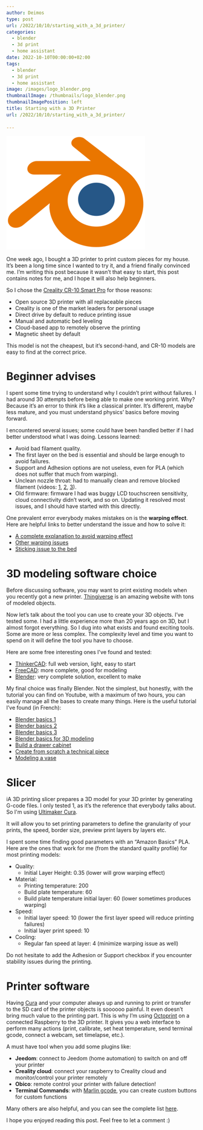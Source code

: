 ```yaml
---
author: Deimos
type: post
url: /2022/10/10/starting_with_a_3d_printer/
categories:
  - blender
  - 3d print
  - home assistant
date: 2022-10-10T00:00:00+02:00
tags:
  - blender
  - 3d print
  - home assistant
image: /images/logo_blender.png
thumbnailImage: /thumbnails/logo_blender.png
thumbnailImagePosition: left
title: Starting with a 3D Printer
url: /2022/10/10/starting_with_a_3d_printer/

---
```


![Name_logo](/images/logo_blender.png)

One week ago, I bought a 3D printer to print custom pieces for my house. It’s been a long time since I wanted to try it, and a friend finally convinced me.
I’m writing this post because it wasn’t that easy to start, this post contains notes for me, and I hope it will also help beginners.

So I chose the [Creality CR-10 Smart Pro](https://www.creality.com/products/creality-cr-10-smart-pro-3d-printer) for those reasons:
* Open source 3D printer with all replaceable pieces
* Creality is one of the market leaders for personal usage
* Direct drive by default to reduce printing issue
* Manual and automatic bed leveling
* Cloud-based app to remotely observe the printing
* Magnetic sheet by default

This model is not the cheapest, but it’s second-hand, and CR-10 models are easy to find at the correct price.

# Beginner advises

I spent some time trying to understand why I couldn’t print without failures. I had around 30 attempts before being able to make one working print.
Why? Because it’s an error to think it’s like a classical printer. It’s different, maybe less mature, and you must understand physics’ basics before moving forward.

I encountered several issues; some could have been handled better if I had better understood what I was doing. Lessons learned:
* Avoid bad filament quality.
* The first layer on the bed is essential and should be large enough to avoid failures.
* Support and Adhesion options are not useless, even for PLA (which does not suffer that much from warping).
* Unclean nozzle throat: had to manually clean and remove blocked filament (videos: [1](https://www.youtube.com/watch?v=YYHWrRWKkGI&t), [2](https://www.youtube.com/watch?v=AcCsFCJbmKo&t), [3](https://www.youtube.com/watch?v=z0eLN7Gj-YY&t)).
* Old firmware: firmware I had was buggy LCD touchscreen sensitivity, cloud connectivity didn’t work, and so on. Updating it resolved most issues, and I should have started with this directly.

One prevalent error everybody makes mistakes on is the **warping effect**. Here are helpful links to better understand the issue and how to solve it:
* [A complete explanation to avoid warping effect](https://www.youtube.com/watch?v=A8TQ4Itr-uk)
* [Other warping issues](https://www.simplify3d.com/support/print-quality-troubleshooting/warping/)
* [Sticking issue to the bed](https://www.simplify3d.com/support/print-quality-troubleshooting/not-sticking-to-the-bed/)

# 3D modeling software choice

Before discussing software, you may want to print existing models when you recently got a new printer. [Thingiverse](https://www.thingiverse.com/) is an amazing website with tons of modeled objects.

Now let’s talk about the tool you can use to create your 3D objects. I’ve tested some. I had a little experience more than 20 years ago on 3D, but I almost forgot everything.
So I dug into what exists and found exciting tools. Some are more or less complex. The complexity level and time you want to spend on it will define the tool you have to choose.

Here are some free interesting ones I've found and tested:
* [ThinkerCAD](https://www.tinkercad.com/): full web version, light, easy to start
* [FreeCAD](https://www.freecadweb.org/): more complete, good for modeling
* [Blender](https://www.blender.org/): very complete solution, excellent to make

My final choice was finally Blender. Not the simplest, but honestly, with the tutorial you can find on Youtube, with a maximum of two hours, you can easily manage all the bases to create many things.
Here is the useful tutorial I’ve found (in French):
* [Blender basics 1](https://www.youtube.com/watch?v=rsJLVflzZVw)
* [Blender basics 2](https://www.youtube.com/watch?v=qWknC446f2Q)
* [Blender basics 3](https://www.youtube.com/watch?v=YtEOBsCX8Qg)
* [Blender basics for 3D modeling](https://www.youtube.com/watch?v=6WMNq1sw6K0&t)
* [Build a drawer cabinet](https://www.youtube.com/watch?v=rReEsWLyBDc&t)
* [Create from scratch a technical piece](https://www.youtube.com/watch?v=d_F1DjB5SjA)
* [Modeling a vase](https://www.youtube.com/watch?v=a7AiZDEXSIs)

# Slicer

iA 3D printing slicer prepares a 3D model for your 3D printer by generating G-code files. I only tested 1, as it’s the reference that everybody talks about. So I'm using [Ultimaker Cura][1].

It will allow you to set printing parameters to define the granularity of your prints, the speed, border size, preview print layers by layers etc.

I spent some time finding good parameters with an “Amazon Basics” PLA. Here are the ones that work for me (from the standard quality profile) for most printing models:
* Quality:
    * Initial Layer Height: 0.35 (lower will grow warping effect)
* Material:
    * Printing temperature: 200
    * Build plate temperature: 60
    * Build plate temperature initial layer: 60 (lower sometimes produces warping)
* Speed:
    * Initial layer speed: 10 (lower the first layer speed will reduce printing failures)
    * Initial layer print speed: 10
* Cooling:
    * Regular fan speed at layer: 4 (minimize warping issue as well)

Do not hesitate to add the Adhesion or Support checkbox if you encounter stability issues during the printing.

# Printer software

Having [Cura][1] and your computer always up and running to print or transfer to the SD card of the printer objects is soooooo painful. It even doesn’t bring much value to the printing part.
This is why I’m using [Octoprint](https://octoprint.org/) on a connected Raspberry to the 3D printer. It gives you a web interface to perform many actions (print, calibrate, set heat temperature, send terminal gcode, connect a webcam, set timelapse, etc.).

A must have tool when you add some plugins like:
* **Jeedom**: connect to Jeedom (home automation) to switch on and off your printer
* **Creality cloud**: connect your raspberry to Creality cloud and monitor/control your printer remotely
* **Obico**: remote control your printer with failure detection!
* **Terminal Commands**: with [Marlin gcode](https://marlinfw.org/meta/gcode/), you can create custom buttons for custom functions

Many others are also helpful, and you can see the complete list [here](https://plugins.octoprint.org/).

I hope you enjoyed reading this post. Feel free to let a comment :)

 [1]: https://ultimaker.com/software/ultimaker-cura
